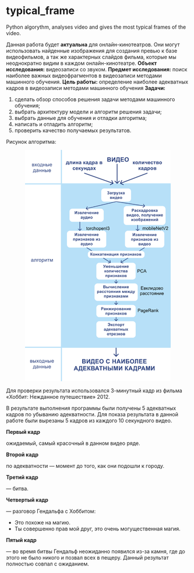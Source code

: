 # typical_frame
Python algorythm, analyses video and gives the most typical frames of the video.

Данная работа будет **актуальна** для онлайн-кинотеатров. Они могут использовать найденные изображения для создания превью к базе видеофильмов, а так же характерных слайдов фильма, которые мы неоднократно видим в каждом онлайн-кинотеатре.
**Объект исследования:** видеозаписи со звуком.
**Предмет исследования:** поиск наиболее важных видеофрагментов в видеозаписи методами машинного обучения.
**Цель работы:** определение наиболее адекватных кадров в видеозаписи методами машинного обучения
**Задачи:**
1) сделать обзор способов решения задачи методами машинного обучения;
2) выбрать архитектуру модели и алгоритм решения задачи;
3) выбрать данные для обучения и отладки алгоритма;
4) написать и отладить алгоритм;
5) проверить качество получаемых результатов.

Рисунок алгоритма:
<p align="center">
 <img width="400px" src="pictures/algorythm.png" alt="qr"/>
</p>

Для проверки результата использовался 3-минутный кадр из фильма «Хоббит: Нежданное путешествие» 2012.

В результате выполнения программы были получены 5 адекватных кадров по убыванию адекватности. Для показа результата в данной работе были вырезаны 5 кадров из каждого 10 секундного видео.

**Первый кадр**

ожидаемый, самый красочный в данном видео ряде.

**Второй кадр**

по адекватности — момент до того, как они подошли к городу.

**Третий кадр** 

— битва.

**Четвертый кадр** 

— разговор Гендальфа с Хоббитом:
- Это похоже на магию.
- Ты совершенно прав мой друг, это очень могущественная магия.

**Пятый кадр**

 — во время битвы Гендальф неожиданно появился из-за камня, где до этого не было никого и позвал всех в пещеру.
Данный результат полностью совпал с ожиданием.